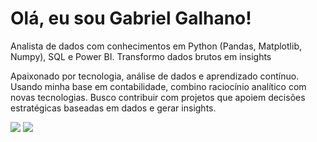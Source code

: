 # Olá, eu sou Gabriel Galhano!

Analista de dados com conhecimentos em Python (Pandas, Matplotlib, Numpy), SQL e Power BI. Transformo dados brutos em insights

Apaixonado por tecnologia, análise de dados e aprendizado contínuo. Usando minha base em contabilidade, combino raciocínio analítico com novas tecnologias. Busco contribuir com projetos que apoiem decisões estratégicas baseadas em dados e gerar insights.

<div style="display: inline-block"> 
  <a href="https://www.linkedin.com/in/gabriel-galhano-27a360244" target="_blank"><img src="https://img.shields.io/badge/-LinkedIn-%230077B5?style=for-the-badge&logo=linkedin&logoColor=white" target="_blank"></a> 
  <a href = "mailto:galhanogan[at]gmail.com"><img src="https://img.shields.io/badge/Gmail-D14836?style=for-the-badge&logo=gmail&logoColor=white" target="_blank"></a>
</div>
